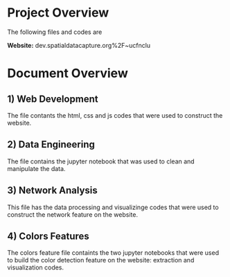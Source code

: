 # **Project Overview**
The following files and codes are

**Website:** dev.spatialdatacapture.org%2F~ucfnclu

# **Document Overview**

## 1) Web Development
The file contants the html, css and js codes that were used to construct the website. 

## 2) Data Engineering
The file contains the jupyter notebook that was used to clean and manipulate the data. 

## 3) Network Analysis
This file has the data processing and visualizinge codes that were used to construct the network feature on the website.

## 4) Colors Features
The colors feature file containts the two jupyter notebooks that were used to build the color detection feature on the website: extraction and visualization codes. 
